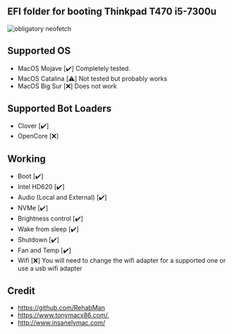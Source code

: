 ## EFI folder for booting Thinkpad T470 i5-7300u
![obligatory neofetch](https://i.ebayimg.com/images/g/Cu8AAOSwjWRe5AXe/s-l1600.jpg)

## Supported OS
 - MacOS Mojave [✔️] Completely tested.
 - MacOS Catalina [⚠️]  Not tested but probably works
 - MacOS Big Sur [❌] Does not work

## Supported Bot Loaders
 - Clover [✔️] 
 - OpenCore [❌] 

## Working
 - Boot [✔️] 
 - Intel HD620 [✔️] 
 - Audio (Local and External) [✔️] 
 - NVMe [✔️] 
 - Brightness control [✔️] 
 - Wake from sleep [✔️] 
 - Shutdown [✔️] 
 - Fan and Temp [✔️] 
 - Wifi [❌] You will need to change the wifi adapter for a supported one or use a usb wifi adapter

  
## Credit
 - https://github.com/RehabMan
 - https://www.tonymacx86.com/,
 - http://www.insanelymac.com/
  
